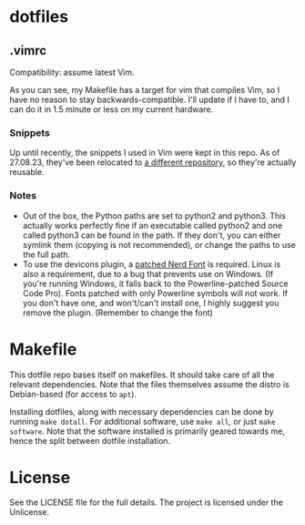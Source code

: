 # dotfiles

## .vimrc
Compatibility: assume latest Vim. 

As you can see, my Makefile has a target for vim that compiles Vim, so I have no reason to stay backwards-compatible. I'll update if I have to, and I can do it in 1.5 minute or less on my current hardware.

### Snippets

Up until recently, the snippets I used in Vim were kept in this repo. As of 27.08.23, they've been relocated to [a different repository](https://github.com/LunarWatcher/lunarwatcher-vim-snippets), so they're actually reusable. 

### Notes

* Out of the box, the Python paths are set to python2 and python3. This actually works perfectly fine if an executable called python2 and one called python3 can be found in the path. If they don't, you can either symlink them (copying is not recommended), or change the paths to use the full path.
* To use the devicons plugin, a [patched Nerd Font](https://github.com/ryanoasis/nerd-fonts) is required. Linux is also a requirement, due to a bug that prevents use on Windows. (If you're running Windows, it falls back to the Powerline-patched Source Code Pro). Fonts patched with only Powerline symbols will not work. If you don't have one, and won't/can't install one, I highly suggest you remove the plugin. (Remember to change the font)

# Makefile

This dotfile repo bases itself on makefiles. It should take care of all the relevant dependencies. Note that the files themselves assume the distro is Debian-based (for access to `apt`).

Installing dotfiles, along with necessary dependencies can be done by running `make dotall`. For additional software, use `make all`, or just `make software`. Note that the software installed is primarily geared towards me, hence the split between dotfile installation.

# License 

See the LICENSE file for the full details. The project is licensed under the Unlicense. 

